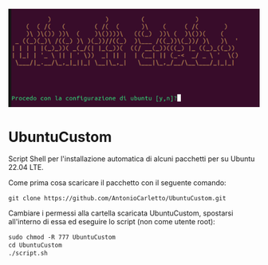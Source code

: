 ![UbuntuCustom.png](https://github.com/AntonioCarletto/UbuntuCustom/blob/49530bed4c701a9613bdc88dd1b59840700beea3/UbuntuCustom.png)

# UbuntuCustom
Script Shell per l'installazione automatica di alcuni pacchetti per su Ubuntu 22.04 LTE.

Come prima cosa scaricare il pacchetto con il seguente comando:
```
git clone https://github.com/AntonioCarletto/UbuntuCustom.git
```
Cambiare i permessi alla cartella scaricata UbuntuCustom, spostarsi all'interno di essa ed eseguire lo script (non come utente root):

```
sudo chmod -R 777 UbuntuCustom
cd UbuntuCustom
./script.sh
```
